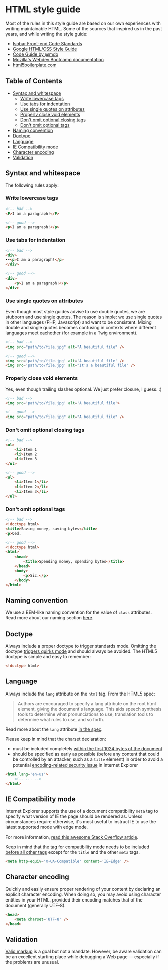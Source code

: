 # HTML style guide

Most of the rules in this style guide are based on our own experiences with writing maintainable HTML. Some of the sources that inspired us in the past years, and while writing the style guide:

- [Isobar Front-end Code Standards](https://isobar-idev.github.io/code-standards/#html_html)
- [Google HTML/CSS Style Guide](https://google.github.io/styleguide/htmlcssguide.xml)
- [Code Guide by @mdo](http://codeguide.co/)
- [Mozilla's Webdev Bootcamp documentation](http://mozweb.readthedocs.org/en/latest/)
- [html5boilerplate.com](https://html5boilerplate.com/)

## Table of Contents

- [Syntax and whitespace](#syntax-and-whitespace)
	- [Write lowercase tags](#write-lowercase-tags)
	- [Use tabs for indentation](#use-tabs-for-indentation)
	- [Use single quotes on attributes](#use-single-quotes-on-attributes)
	- [Properly close void elements](#properly-close-void-elements)
	- [Don't omit optional closing tags](#dont-omit-optional-closing-tags)
	- [Don't omit optional tags](#dont-omit-optional-tags)
- [Naming convention](#naming-convention)
- [Doctype](#doctype)
- [Language](#language)
- [IE Compatibility mode](#ie-compatibility-mode)
- [Character encoding](#character-encoding)
- [Validation](#validation)

## Syntax and whitespace

The following rules apply:

### Write lowercase tags

```html
<!-- bad -->
<P>I am a paragraph!</P>

<!-- good -->
<p>I am a paragraph!</p>
```

### Use tabs for indentation

```html
<!-- bad -->
<div>
∙∙<p>I am a paragraph!</p>
</div>

<!-- good -->
<div>
	<p>I am a paragraph!</p>
</div>
```

### Use single quotes on attributes

Even though most style guides advise to use double quotes, we are stubborn and use single quotes. The reason is simple: we use single quotes in other languages (PHP, Javascript) and want to be consistent. Mixing double and single quotes becomes confusing in contexts where different languages meet eachother (for example in a Twig environment).

```html
<!-- bad -->
<img src="path/to/file.jpg" alt="A beautiful file" />

<!-- good -->
<img src='path/to/file.jpg' alt='A beautiful file' />
<img src='path/to/file.jpg' alt="It's a beautiful file" />
```

### Properly close void elements

Yes, even though trailing slashes optional. We just prefer closure, I guess. :)

```html
<!-- bad -->
<img src='path/to/file.jpg' alt='A beautiful file'>

<!-- good -->
<img src="path/to/file.jpg" alt="A beautiful file" />
```

### Don't omit optional closing tags

```html
<!-- bad -->
<ul>
	<li>Item 1
	<li>Item 2
	<li>Item 3
</ul>

<!-- good -->
<ul>
	<li>Item 1</li>
	<li>Item 2</li>
	<li>Item 3</li>
</ul>
```

### Don't omit optional tags

```html
<!-- bad -->
<!doctype html>
<title>Saving money, saving bytes</title>
<p>Qed.

<!-- good -->
<!doctype html>
<html>
	<head>
		<title>Spending money, spending bytes</title>
	</head>
	<body>
		<p>Sic.</p>
	</body>
</html>
```

## Naming convention

We use a BEM-like naming convention for the value of `class` attributes. Read more about our naming section [here](BEM.md).

## Doctype

Always include a proper doctype to trigger standards mode. Omitting the doctype [triggers quirks mode](https://developer.mozilla.org/en-US/docs/Quirks_Mode_and_Standards_Mode) and should always be avoided. The HTML5 doctype is simple and easy to remember:

```html
<!doctype html>
```

## Language

Always include the `lang` attribute on the `html` tag. From the HTML5 spec:

> Authors are encouraged to specify a lang attribute on the root html element, giving the document's language. This aids speech synthesis tools to determine what pronunciations to use, translation tools to determine what rules to use, and so forth.

Read more about the `lang` attribute [in the spec](http://www.w3.org/html/wg/drafts/html/master/semantics.html#the-html-element).

Please keep in mind that the charset declaration:

- must be included completely [within the first 1024 bytes of the document](https://www.whatwg.org/specs/web-apps/current-work/multipage/semantics.html#charset)
- should be specified as early as possible (before any content that could be controlled by an attacker, such as a `title` element) in order to avoid a potential [encoding-related security issue](https://code.google.com/p/doctype-mirror/wiki/ArticleUtf7) in Internet Explorer

```html
<html lang='en-us'>
	<!-- ... -->
</html>
```

## IE Compatibility mode

Internet Explorer supports the use of a document compatibility `meta` tag to specify what version of IE the page should be rendered as. Unless circumstances require otherwise, it's most useful to instruct IE to use the latest supported mode with edge mode.

For more information, [read this awesome Stack Overflow article](http://stackoverflow.com/questions/6771258/whats-the-difference-if-meta-http-equiv-x-ua-compatible-content-ie-edge-e).

Keep in mind that the tag for compatibility mode needs to be included [before all other tags](https://msdn.microsoft.com/en-us/library/cc288325.aspx) except for the `title` and the other `meta` tags.

```html
<meta http-equiv='X-UA-Compatible' content='IE=Edge' />
```

## Character encoding

Quickly and easily ensure proper rendering of your content by declaring an explicit character encoding. When doing so, you may avoid using character entities in your HTML, provided their encoding matches that of the document (generally UTF-8).

```html
<head>
	<meta charset='UTF-8' />
</head>
```

## Validation

[Valid markup](https://validator.w3.org/) is a goal but not a mandate. However, be aware validation can be an excellent starting place while debugging a Web page — especially if the problems are unusual.
